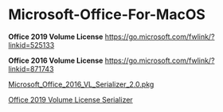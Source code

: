 # Microsoft-Office-For-MacOS

**Office 2019 Volume License**
https://go.microsoft.com/fwlink/?linkid=525133

**Office 2016 Volume License**
https://go.microsoft.com/fwlink/?linkid=871743

[Microsoft_Office_2016_VL_Serializer_2.0.pkg](http://12.216.84.174/CasperDist/Packages/Microsoft_Office_2016_VL_Serializer_2.0.pkg)

[Office 2019 Volume License Serializer](http://173.59.55.60:9000/Microsoft%20Office%202019%20for%20Mac%2016.17%20VL%20Patched%20%7BMac%20OS%20X%7D%20%5BCracksMind%5D/Microsoft%20Office%202019%2016.17%20VL/Microsoft_Office_2019_VL_Serializer.pkg)
